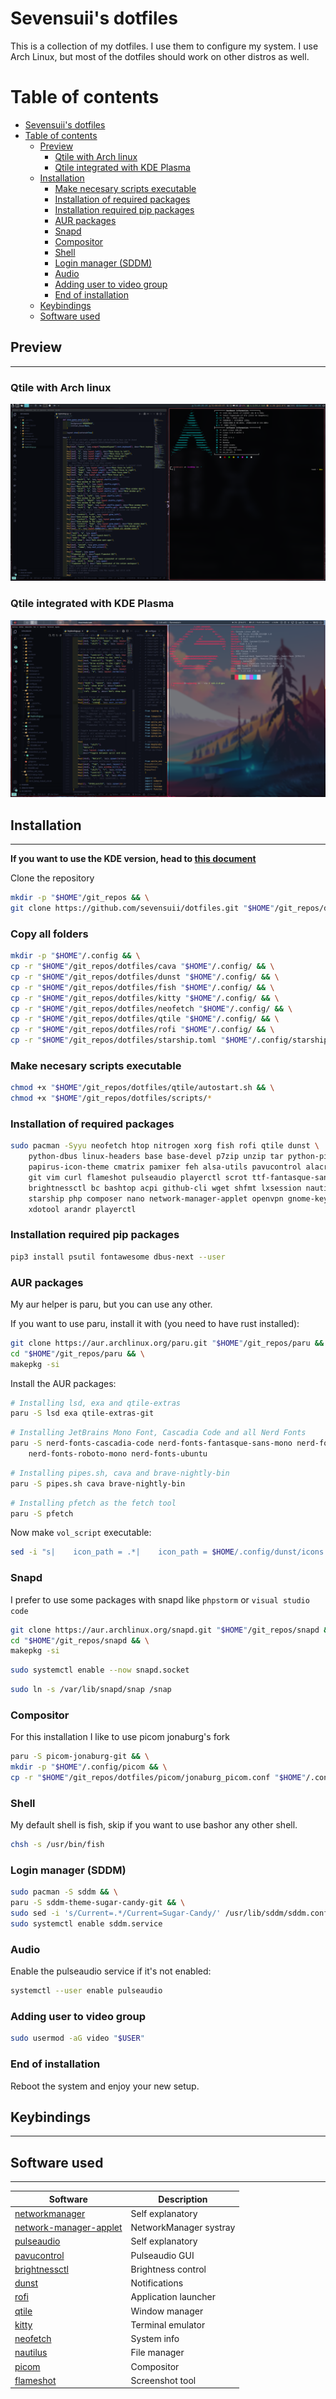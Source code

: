 # Sevensuii's dotfiles
This is a collection of my dotfiles. I use them to configure my system. I use Arch Linux, but most of the dotfiles should work on other distros as well.

# Table of contents
- [Sevensuii's dotfiles](#sevensuiis-dotfiles)
- [Table of contents](#table-of-contents)
  - [Preview](#preview)
    - [Qtile with Arch linux](#qtile-with-arch-linux)
    - [Qtile integrated with KDE Plasma](#qtile-integrated-with-kde-plasma)
  - [Installation](#installation)
    - [Make necesary scripts executable](#make-necesary-scripts-executable)
    - [Installation of required packages](#installation-of-required-packages)
    - [Installation required pip packages](#installation-required-pip-packages)
    - [AUR packages](#aur-packages)
    - [Snapd](#snapd)
    - [Compositor](#compositor)
    - [Shell](#shell)
    - [Login manager (SDDM)](#login-manager-sddm)
    - [Audio](#audio)
    - [Adding user to video group](#adding-user-to-video-group)
    - [End of installation](#end-of-installation)
  - [Keybindings](#keybindings)
  - [Software used](#software-used)


## Preview
---

### Qtile with Arch linux
![Qtile preview 1](https://github.com/sevensuii/dotfiles/blob/master/screenshots/qtile.png)

<!--![Qtile preview 2](https://)-->

### Qtile integrated with KDE Plasma

![Qtile integrated with KDE Plasma 1](https://github.com/sevensuii/dotfiles/blob/master/screenshots/qtile_kde.png)

<!--![Qtile integrated with KDE Plasma 2](https://)-->

## Installation
---

**If you want to use the KDE version, head to [this document](https://github.com/sevensuii/dotfiles/blob/master/qtile_inside_kde/README.MD)**

Clone the repository

```bash
mkdir -p "$HOME"/git_repos && \
git clone https://github.com/sevensuii/dotfiles.git "$HOME"/git_repos/dotfiles
```

### Copy all folders

```bash
mkdir -p "$HOME"/.config && \
cp -r "$HOME"/git_repos/dotfiles/cava "$HOME"/.config/ && \
cp -r "$HOME"/git_repos/dotfiles/dunst "$HOME"/.config/ && \
cp -r "$HOME"/git_repos/dotfiles/fish "$HOME"/.config/ && \
cp -r "$HOME"/git_repos/dotfiles/kitty "$HOME"/.config/ && \
cp -r "$HOME"/git_repos/dotfiles/neofetch "$HOME"/.config/ && \
cp -r "$HOME"/git_repos/dotfiles/qtile "$HOME"/.config/ && \
cp -r "$HOME"/git_repos/dotfiles/rofi "$HOME"/.config/ && \
cp -r "$HOME"/git_repos/dotfiles/starship.toml "$HOME"/.config/starship.toml
```

### Make necesary scripts executable

```bash
chmod +x "$HOME"/git_repos/dotfiles/qtile/autostart.sh && \
chmod +x "$HOME"/git_repos/dotfiles/scripts/*
```

### Installation of required packages

```bash
sudo pacman -Syyu neofetch htop nitrogen xorg fish rofi qtile dunst \
    python-dbus linux-headers base base-devel p7zip unzip tar python-pip \
    papirus-icon-theme cmatrix pamixer feh alsa-utils pavucontrol alacritty \
    git vim curl flameshot pulseaudio playerctl scrot ttf-fantasque-sans-mono \
    brightnessctl bc bashtop acpi github-cli wget shfmt lxsession nautilus kitty \
    starship php composer nano network-manager-applet openvpn gnome-keyring sysstat \
    xdotool arandr playerctl
```


### Installation required pip packages

```bash
pip3 install psutil fontawesome dbus-next --user
```

### AUR packages

My aur helper is paru, but you can use any other.

If you want to use paru, install it with (you need to have rust installed):

```bash
git clone https://aur.archlinux.org/paru.git "$HOME"/git_repos/paru && \
cd "$HOME"/git_repos/paru && \
makepkg -si
```

Install the AUR packages:

```bash
# Installing lsd, exa and qtile-extras
paru -S lsd exa qtile-extras-git
```
```bash
# Installing JetBrains Mono Font, Cascadia Code and all Nerd Fonts
paru -S nerd-fonts-cascadia-code nerd-fonts-fantasque-sans-mono nerd-fonts-jetbrains-mono \
    nerd-fonts-roboto-mono nerd-fonts-ubuntu
 ```
 ```bash
# Installing pipes.sh, cava and brave-nightly-bin
paru -S pipes.sh cava brave-nightly-bin
```
```bash
# Installing pfetch as the fetch tool
paru -S pfetch
```

Now make `vol_script` executable:

```bash
sed -i "s|    icon_path = .*|    icon_path = $HOME/.config/dunst/icons|" "$HOME"/.config/dunst/dunstrc
```

### Snapd

I prefer to use some packages with snapd like `phpstorm` or `visual studio code`

```bash
git clone https://aur.archlinux.org/snapd.git "$HOME"/git_repos/snapd && \
cd "$HOME"/git_repos/snapd && \
makepkg -si
```
```bash
sudo systemctl enable --now snapd.socket
```
```bash
sudo ln -s /var/lib/snapd/snap /snap
```

### Compositor

For this installation I like to use picom jonaburg's fork

```bash
paru -S picom-jonaburg-git && \
mkdir -p "$HOME"/.config/picom && \
cp -r "$HOME"/git_repos/dotfiles/picom/jonaburg_picom.conf "$HOME"/.config/picom/picom.conf
```

### Shell

My default shell is fish, skip if you want to use bashor any other shell.

```bash
chsh -s /usr/bin/fish
```

### Login manager (SDDM)

```bash
sudo pacman -S sddm && \
paru -S sddm-theme-sugar-candy-git && \
sudo sed -i 's/Current=.*/Current=Sugar-Candy/' /usr/lib/sddm/sddm.conf.d/default.conf && \
sudo systemctl enable sddm.service
```

### Audio 

Enable the pulseaudio service if it's not enabled:

```bash
systemctl --user enable pulseaudio
```

### Adding user to video group

```bash
sudo usermod -aG video "$USER"
```

### End of installation

Reboot the system and enjoy your new setup.

## Keybindings
---

## Software used
---
| Software                                                                          | Description            |
|-----------------------------------------------------------------------------------|------------------------|
| [networkmanager](https://wiki.archlinux.org/title/NetworkManager)                 | Self explanatory       |
| [network-manager-applet](https://wiki.archlinux.org/title/NetworkManager)         | NetworkManager systray |
| [pulseaudio](https://wiki.archlinux.org/title/PulseAudio)                         | Self explanatory       |
| [pavucontrol](https://archlinux.org/packages/extra/x86_64/pavucontrol)            | Pulseaudio GUI         |
| [brightnessctl](https://archlinux.org/packages/community/x86_64/brightnessctl)    | Brightness control     |
| [dunst](https://wiki.archlinux.org/title/Dunst)                                   | Notifications          |
| [rofi](https://wiki.archlinux.org/title/Rofi)                                     | Application launcher   |
| [qtile](https://wiki.archlinux.org/title/Qtile)                                   | Window manager         |
| [kitty](https://wiki.archlinux.org/title/Kitty)                                   | Terminal emulator      |
| [neofetch](https://archlinux.org/packages/community/any/neofetch/)                | System info            |
| [nautilus](https://wiki.archlinux.org/title/Nautilus)                             | File manager           |
| [picom](https://wiki.archlinux.org/title/Picom)                                   | Compositor             |
| [flameshot](https://archlinux.org/packages/community/x86_64/flameshot/)           | Screenshot tool        |

